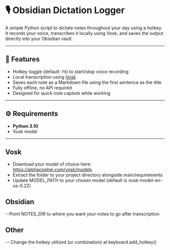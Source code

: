 # 🎙️ Obsidian Dictation Logger

A simple Python script to dictate notes throughout your day using a hotkey. It records your voice, transcribes it locally using Vosk, and saves the output directly into your Obsidian vault.

---

## 🚀 Features

- Hotkey toggle (default: `F9`) to start/stop voice recording
- Local transcription using [Vosk](https://alphacephei.com/vosk/)
- Saves each note as a Markdown file using the first sentence as the title
- Fully offline, no API required
- Designed for quick note capture while working

---

## ⚙️ Requirements

- **Python 3.10**
- Vosk model

---
## Vosk

- Download your model of choice here: https://alphacephei.com/vosk/models
- Extract the folder to your project directory alongside main/requirements
- Update MODEL_PATH to your chosen model (default is vosk-model-en-us-0.22)

## Obsidian

--Point NOTES_DIR to where you want your notes to go after transcription

## Other

-- Change the hotkey utilized (or combination) at keyboard.add_hotkey()